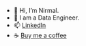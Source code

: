 - 👋 Hi, I’m Nirmal.
- 👀 I am a Data Engineer.
- 📫 [LinkedIn](https://www.linkedin.com/in/nirmal-kumar-developer)
- ☕ [Buy me a coffee](https://www.buymeacoffee.com/nirmalkumar)
<!---
nirmal127001/nirmal127001 is a ✨ special ✨ repository because its `README.md` (this file) appears on your GitHub profile.
You can click the Preview link to take a look at your changes.
--->
